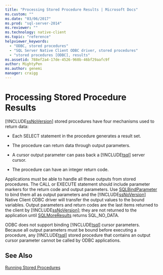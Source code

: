 ```yaml
---
title: "Processing Stored Procedure Results | Microsoft Docs"
ms.custom: ""
ms.date: "03/06/2017"
ms.prod: "sql-server-2014"
ms.reviewer: ""
ms.technology: native-client
ms.topic: "reference"
helpviewer_keywords: 
  - "ODBC, stored procedures"
  - "SQL Server Native Client ODBC driver, stored procedures"
  - "stored procedures [ODBC], results"
ms.assetid: 788ef2a4-17de-4526-960b-46bf29aafc9f
author: MightyPen
ms.author: genemi
manager: craigg
---
```

# Processing Stored Procedure Results
  [!INCLUDE[ssNoVersion](../../includes/ssnoversion-md.md)] stored procedures have four mechanisms used to return data:  
  
-   Each SELECT statement in the procedure generates a result set.  
  
-   The procedure can return data through output parameters.  
  
-   A cursor output parameter can pass back a [!INCLUDE[tsql](../../includes/tsql-md.md)] server cursor.  
  
-   The procedure can have an integer return code.  
  
 Applications must be able to handle all these outputs from stored procedures. The CALL or EXECUTE statement should include parameter markers for the return code and output parameters. Use [SQLBindParameter](../native-client-odbc-api/sqlbindparameter.md) to bind them all as output parameters and the [!INCLUDE[ssNoVersion](../../includes/ssnoversion-md.md)] Native Client ODBC driver will transfer the output values to the bound variables. Output parameters and return codes are the last items returned to the client by [!INCLUDE[ssNoVersion](../../includes/ssnoversion-md.md)]; they are not returned to the application until [SQLMoreResults](../native-client-odbc-api/sqlmoreresults.md) returns SQL_NO_DATA.  
  
 ODBC does not support binding [!INCLUDE[tsql](../../includes/tsql-md.md)] cursor parameters. Because all output parameters must be bound before executing a procedure, any [!INCLUDE[tsql](../../includes/tsql-md.md)] stored procedure that contains an output cursor parameter cannot be called by ODBC applications.  
  
## See Also  
 [Running Stored Procedures](running-stored-procedures.md)  
  
  
